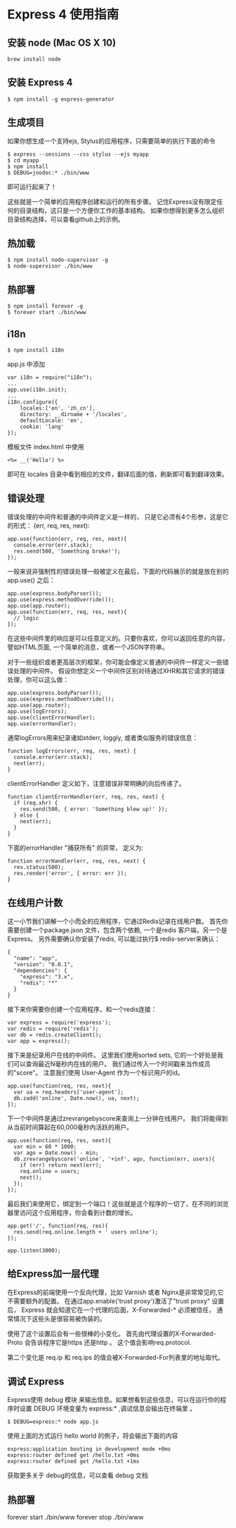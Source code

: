 # Express 4 使用指南

## 安装 node (Mac OS X 10)

```
brew install node
```

## 安装 Express 4

```
$ npm install -g express-generator
```

## 生成项目

如果你想生成一个支持ejs, Stylus的应用程序，只需要简单的执行下面的命令

```
$ express --sessions --css stylus --ejs myapp
$ cd myapp
$ npm install
$ DEBUG=joodoc:* ./bin/www
```

即可运行起来了！

这些就是一个简单的应用程序创建和运行的所有步骤。 记住Express没有限定任何的目录结构，这只是一个方便你工作的基本结构。 如果你想得到更多怎么组织目录结构选择，可以查看github上的示例。

## 热加载

```
$ npm install node-supervisor -g
$ node-supervisor ./bin/www
```

## 热部署

```
$ npm install forever -g
$ forever start ./bin/www
```

## i18n

```
$ npm install i18n
```

app.js 中添加

```
var i18n = require("i18n");
...
app.use(i18n.init);
...
i18n.configure({
    locales:['en', 'zh_cn'],
    directory: __dirname + '/locales',
    defaultLocale: 'en',
    cookie: 'lang'
});
```

模板文件 index.html 中使用

```
<%= __('Hello') %>
```

即可在 locales 目录中看到相应的文件，翻译后面的值，刷新即可看到翻译效果。

## 错误处理

错误处理的中间件和普通的中间件定义是一样的， 只是它必须有4个形参，这是它的形式： (err, req, res, next):

```
app.use(function(err, req, res, next){
  console.error(err.stack);
  res.send(500, 'Something broke!');
});
```

一般来说非强制性的错误处理一般被定义在最后，下面的代码展示的就是放在别的 app.use() 之后：

```
app.use(express.bodyParser());
app.use(express.methodOverride());
app.use(app.router);
app.use(function(err, req, res, next){
  // logic
});
```

在这些中间件里的响应是可以任意定义的。只要你喜欢，你可以返回任意的内容，譬如HTML页面, 一个简单的消息，或者一个JSON字符串。

对于一些组织或者更高层次的框架，你可能会像定义普通的中间件一样定义一些错误处理的中间件。 假设你想定义一个中间件区别对待通过XHR和其它请求的错误处理，你可以这么做：

```
app.use(express.bodyParser());
app.use(express.methodOverride());
app.use(app.router);
app.use(logErrors);
app.use(clientErrorHandler);
app.use(errorHandler);
```

通常logErrors用来纪录诸如stderr, loggly, 或者类似服务的错误信息：

```
function logErrors(err, req, res, next) {
  console.error(err.stack);
  next(err);
}
```

clientErrorHandler 定义如下，注意错误非常明确的向后传递了。

```
function clientErrorHandler(err, req, res, next) {
  if (req.xhr) {
    res.send(500, { error: 'Something blew up!' });
  } else {
    next(err);
  }
}
```

下面的errorHandler "捕获所有" 的异常， 定义为:

```
function errorHandler(err, req, res, next) {
  res.status(500);
  res.render('error', { error: err });
}
```

## 在线用户计数

这一小节我们讲解一个小而全的应用程序，它通过Redis记录在线用户数。 首先你需要创建一个package.json 文件，包含两个依赖, 一个是redis 客户端，另一个是Express。 另外需要确认你安装了redis, 可以能过执行$ redis-server来确认：

```
{
  "name": "app",
  "version": "0.0.1",
  "dependencies": {
    "express": "3.x",
    "redis": "*"
  }
}
```

接下来你需要你创建一个应用程序，和一个redis连接：

```
var express = require('express');
var redis = require('redis');
var db = redis.createClient();
var app = express();
```

接下来是纪录用户在线的中间件。 这里我们使用sorted sets, 它的一个好处是我们可以查询最近N毫秒内在线的用户。 我们通过传入一个时间戳来当作成员的"score"。 注意我们使用 User-Agent 作为一个标识用户的id。

```
app.use(function(req, res, next){
  var ua = req.headers['user-agent'];
  db.zadd('online', Date.now(), ua, next);
});
```

下一个中间件是通过zrevrangebyscore来查询上一分钟在线用户。 我们将能得到从当前时间算起在60,000毫秒内活跃的用户。

```
app.use(function(req, res, next){
  var min = 60 * 1000;
  var ago = Date.now() - min;
  db.zrevrangebyscore('online', '+inf', ago, function(err, users){
    if (err) return next(err);
    req.online = users;
    next();
  });
});
```

最后我们来使用它，绑定到一个端口！这些就是这个程序的一切了，在不同的浏览器里访问这个应用程序，你会看到计数的增长。

```
app.get('/', function(req, res){
  res.send(req.online.length + ' users online');
});

app.listen(3000);
```

## 给Express加一层代理

在Express的前端使用一个反向代理，比如 Varnish 或者 Nginx是非常常见的,它不需要额外的配置。 在通过app.enable('trust proxy')激活了"trust proxy" 设置后， Express 就会知道它在一个代理的后面，X-Forwarded-* 必须被信任， 通常情况下这些头是很容易被伪装的。

使用了这个设置后会有一些很棒的小变化。 首先由代理设置的X-Forwarded-Proto 会告诉程序它是https 还是http 。 这个值会影响req.protocol.

第二个变化是 req.ip 和 req.ips 的值会被X-Forwarded-For列表里的地址取代。

## 调试 Express

Express使用 debug 模块 来输出信息。如果想看到这些信息，可以在运行你的程序时设置 DEBUG 环境变量为 express:* ,调试信息会输出在终端里 。

```
$ DEBUG=express:* node app.js
```

使用上面的方式运行 hello world 的例子，将会输出下面的内容

```
express:application booting in development mode +0ms
express:router defined get /hello.txt +0ms
express:router defined get /hello.txt +1ms
```

获取更多关于 debug的信息，可以查看 debug 文档


## 热部署

forever start ./bin/www
forever stop ./bin/www